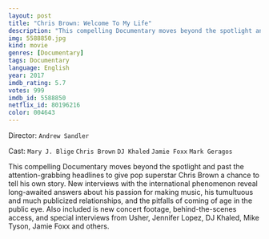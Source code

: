 ```yaml
---
layout: post
title: "Chris Brown: Welcome To My Life"
description: "This compelling Documentary moves beyond the spotlight and past the attention-grabbing headlines to give pop superstar Chris Brown a chance to tell his own story. New interviews with the international phenomenon reveal long-awaited answers about his passion for making music, his tumultuous and much publicized relationships, and the pitfalls of coming of age in the public eye. Also included is new concert footage, behind-the-scenes a.."
img: 5588850.jpg
kind: movie
genres: [Documentary]
tags: Documentary 
language: English
year: 2017
imdb_rating: 5.7
votes: 999
imdb_id: 5588850
netflix_id: 80196216
color: 004643
---
```

Director: `Andrew Sandler`  

Cast: `Mary J. Blige` `Chris Brown` `DJ Khaled` `Jamie Foxx` `Mark Geragos` 

This compelling Documentary moves beyond the spotlight and past the attention-grabbing headlines to give pop superstar Chris Brown a chance to tell his own story. New interviews with the international phenomenon reveal long-awaited answers about his passion for making music, his tumultuous and much publicized relationships, and the pitfalls of coming of age in the public eye. Also included is new concert footage, behind-the-scenes access, and special interviews from Usher, Jennifer Lopez, DJ Khaled, Mike Tyson, Jamie Foxx and others.